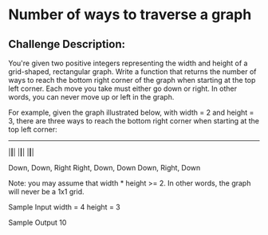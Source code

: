 # Number of ways to traverse a graph


## Challenge Description:

You're given two positive integers representing the width and height of a grid-shaped, rectangular graph. Write a function that returns the number of ways to reach the bottom right corner of the graph when starting at the top left corner. Each move you take must either go down or right. In other words, you can never move up or left in the graph.

For example, given the graph illustrated below, with width = 2 and height = 3, there are three ways to reach the bottom right corner when starting at the top left corner:
 __ __
|__|__|
|__|__|
|__|__|

Down, Down, Right
Right, Down, Down
Down, Right, Down

Note: you may assume that width * height >= 2. In other words, the graph will never be a 1x1 grid.

Sample Input
width = 4
height = 3

Sample Output 10

